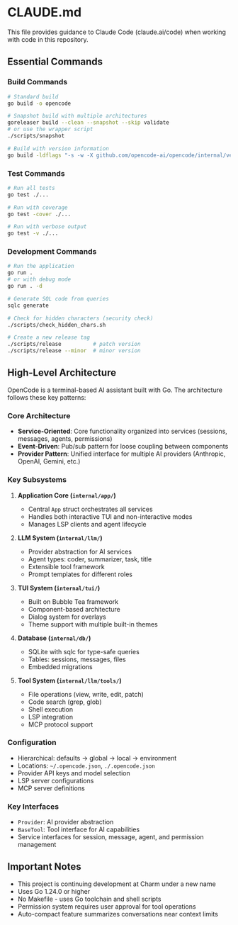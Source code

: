 # CLAUDE.md

This file provides guidance to Claude Code (claude.ai/code) when working with code in this repository.

## Essential Commands

### Build Commands
```bash
# Standard build
go build -o opencode

# Snapshot build with multiple architectures
goreleaser build --clean --snapshot --skip validate
# or use the wrapper script
./scripts/snapshot

# Build with version information
go build -ldflags "-s -w -X github.com/opencode-ai/opencode/internal/version.Version=X.Y.Z" -o opencode
```

### Test Commands
```bash
# Run all tests
go test ./...

# Run with coverage
go test -cover ./...

# Run with verbose output
go test -v ./...
```

### Development Commands
```bash
# Run the application
go run .
# or with debug mode
go run . -d

# Generate SQL code from queries
sqlc generate

# Check for hidden characters (security check)
./scripts/check_hidden_chars.sh

# Create a new release tag
./scripts/release          # patch version
./scripts/release --minor  # minor version
```

## High-Level Architecture

OpenCode is a terminal-based AI assistant built with Go. The architecture follows these key patterns:

### Core Architecture
- **Service-Oriented**: Core functionality organized into services (sessions, messages, agents, permissions)
- **Event-Driven**: Pub/sub pattern for loose coupling between components
- **Provider Pattern**: Unified interface for multiple AI providers (Anthropic, OpenAI, Gemini, etc.)

### Key Subsystems

1. **Application Core (`internal/app/`)**
   - Central `App` struct orchestrates all services
   - Handles both interactive TUI and non-interactive modes
   - Manages LSP clients and agent lifecycle

2. **LLM System (`internal/llm/`)**
   - Provider abstraction for AI services
   - Agent types: coder, summarizer, task, title
   - Extensible tool framework
   - Prompt templates for different roles

3. **TUI System (`internal/tui/`)**
   - Built on Bubble Tea framework
   - Component-based architecture
   - Dialog system for overlays
   - Theme support with multiple built-in themes

4. **Database (`internal/db/`)**
   - SQLite with sqlc for type-safe queries
   - Tables: sessions, messages, files
   - Embedded migrations

5. **Tool System (`internal/llm/tools/`)**
   - File operations (view, write, edit, patch)
   - Code search (grep, glob)
   - Shell execution
   - LSP integration
   - MCP protocol support

### Configuration
- Hierarchical: defaults → global → local → environment
- Locations: `~/.opencode.json`, `./.opencode.json`
- Provider API keys and model selection
- LSP server configurations
- MCP server definitions

### Key Interfaces
- `Provider`: AI provider abstraction
- `BaseTool`: Tool interface for AI capabilities
- Service interfaces for session, message, agent, and permission management

## Important Notes

- This project is continuing development at Charm under a new name
- Uses Go 1.24.0 or higher
- No Makefile - uses Go toolchain and shell scripts
- Permission system requires user approval for tool operations
- Auto-compact feature summarizes conversations near context limits